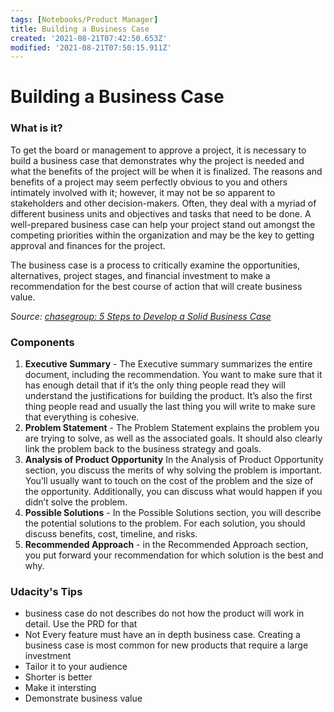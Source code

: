 ```yaml
---
tags: [Notebooks/Product Manager]
title: Building a Business Case
created: '2021-08-21T07:42:50.653Z'
modified: '2021-08-21T07:50:15.911Z'
---
```


# Building a Business Case

### What is it?

To get the board or management to approve a project, it is necessary to build a business case that demonstrates why the project is needed and what the benefits of the project will be when it is finalized. The reasons and benefits of a project may seem perfectly obvious to you and others intimately involved with it; however, it may not be so apparent to stakeholders and other decision-makers. Often, they deal with a myriad of different business units and objectives and tasks that need to be done. A well-prepared business case can help your project stand out amongst the competing priorities within the organization and may be the key to getting approval and finances for the project. 

The business case is a process to critically examine the opportunities, alternatives, project stages, and financial investment to make a recommendation for the best course of action that will create business value.

 *Source: [chasegroup: 5 Steps to Develop a Solid Business Case](https://www.chasegroup.com.au/five-steps-to-develop-a-solid-business-case)*


### Components 

1. **Executive Summary** - The Executive summary summarizes the entire document, including the recommendation. You want to make sure that it has enough detail that if it’s the only thing people read they will understand the justifications for building the product. It’s also the first thing people read and usually the last thing you will write to make sure that everything is cohesive.
2. **Problem Statement** - The Problem Statement explains the problem you are trying to solve, as well as the associated goals. It should also clearly link the problem back to the business strategy and goals.
3. **Analysis of Product Opportunity** In the Analysis of Product Opportunity section, you discuss the merits of why solving the problem is important. You’ll usually want to touch on the cost of the problem and the size of the opportunity. Additionally, you can discuss what would happen if you didn’t solve the problem.
4. **Possible Solutions** - In the Possible Solutions section, you will describe the potential solutions to the problem. For each solution, you should discuss benefits, cost, timeline, and risks.
5. **Recommended Approach** - in the Recommended Approach section, you put forward your recommendation for which solution is the best and why.

### Udacity's Tips

* business case do not describes do not how the product will work in detail. Use the PRD for that
* Not Every feature must have an in depth business case. Creating a business case is most common for new products that require a large investment
* Tailor it to your audience
* Shorter is better
* Make it intersting
* Demonstrate business value

